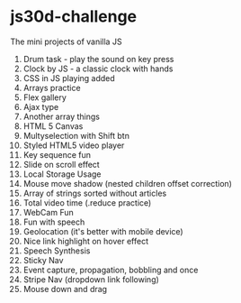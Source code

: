 # js30d-challenge

The mini projects of vanilla JS

1. Drum task - play the sound on key press
2. Clock by JS - a classic clock with hands
3. CSS in JS playing added
4. Arrays practice
5. Flex gallery
6. Ajax type
7. Another array things
8. HTML 5 Canvas
9. Multyselection with Shift btn
10. Styled HTML5 video player
11. Key sequence fun
12. Slide on scroll effect
13. Local Storage Usage
14. Mouse move shadow (nested children offset correction)
15. Array of strings sorted without articles
16. Total video time (.reduce practice)
17. WebCam Fun
18. Fun with speech
19. Geolocation (it's better with mobile device)
20. Nice link highlight on hover effect
21. Speech Synthesis
22. Sticky Nav
23. Event capture, propagation, bobbling and once
24. Stripe Nav (dropdown link following)
25. Mouse down and drag
